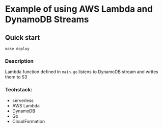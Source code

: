 # Example of using AWS Lambda and DynamoDB Streams

## Quick start
`make deploy`

### Description
Lambda function defined in `main.go` listens to DynamoDB stream and writes them to S3

### Techstack:
- serverless
- AWS Lambda
- DynamoDB
- Go
- CloudFormation